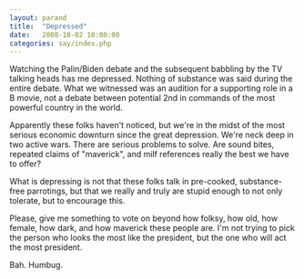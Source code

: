 ```yaml
---
layout: parand
title:  "Depressed"
date:   2008-10-02 10:00:00
categories: say/index.php
---
```

Watching the Palin/Biden debate and the subsequent babbling by the TV talking heads has me depressed. Nothing of substance was said during the entire debate. What we witnessed was an audition for a supporting role in a B movie, not a debate between potential 2nd in commands of the most powerful country in the world.

Apparently these folks haven't noticed, but we're in the midst of the most serious economic downturn since the great depression. We're neck deep in two active wars. There are serious problems to solve. Are sound bites, repeated claims of "maverick", and milf references really the best we have to offer?

What is depressing is not that these folks talk in pre-cooked, substance-free parrotings, but that we really and truly are stupid enough to not only tolerate, but to encourage this.

Please, give me something to vote on beyond how folksy, how old, how female, how dark, and how maverick these people are. I'm not trying to pick the person who looks the most like the president, but the one who will act the most president.

Bah. Humbug.
